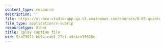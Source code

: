 ```yaml
---
content_type: resource
description: ''
file: https://ol-ocw-studio-app-qa.s3.amazonaws.com/courses/8-05-quantum-physics-ii-fall-2013/5ca73011bb94cab127efa3c4ce33626c_BWM0RXg-uvI.srt
file_type: application/x-subrip
resourcetype: Other
title: 3play caption file
uid: 5ca73011-bb94-cab1-27ef-a3c4ce33626c
---
```

